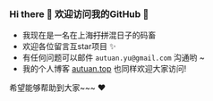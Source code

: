 ### Hi there 👋  欢迎访问我的GitHub 👋 

<!--
**Autuan/Autuan** is a ✨ _special_ ✨ repository because its `README.md` (this file) appears on your GitHub profile.

Here are some ideas to get you started:

- 🔭 I’m currently working on ...
- 🌱 I’m currently learning ...
- 👯 I’m looking to collaborate on ...
- 🤔 I’m looking for help with ...
- 💬 Ask me about ...
- 📫 How to reach me: ...
- 😄 Pronouns: ...
- ⚡ Fun fact: ...
-->

- 我现在是一名在上海<del>打拼</del>混日子的码畜  
- 欢迎各位留言互star项目 ✨
- 有任何问题可以邮件 `autuan.yu@gmail.com` 沟通哟 ~
- 我的个人博客 [autuan.top](http://autuan.top) 也同样欢迎大家访问!


希望能够帮助到大家~~~ ❤
